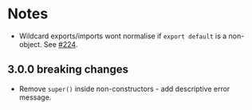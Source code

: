 # Notes

 * Wildcard exports/imports wont normalise if `export default` is a non-object. See [#224](https://github.com/6to5/6to5/issues/224).

## 3.0.0 breaking changes

 * Remove `super()` inside non-constructors - add descriptive error message.
